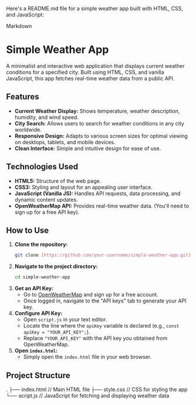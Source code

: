 Here's a README.md file for a simple weather app built with HTML, CSS, and JavaScript:

Markdown

# Simple Weather App

A minimalist and interactive web application that displays current weather conditions for a specified city. Built using HTML, CSS, and vanilla JavaScript, this app fetches real-time weather data from a public API.

## Features

* **Current Weather Display:** Shows temperature, weather description, humidity, and wind speed.
* **City Search:** Allows users to search for weather conditions in any city worldwide.
* **Responsive Design:** Adapts to various screen sizes for optimal viewing on desktops, tablets, and mobile devices.
* **Clean Interface:** Simple and intuitive design for ease of use.

## Technologies Used

* **HTML5:** Structure of the web page.
* **CSS3:** Styling and layout for an appealing user interface.
* **JavaScript (Vanilla JS):** Handles API requests, data processing, and dynamic content updates.
* **OpenWeatherMap API:** Provides real-time weather data. (You'll need to sign up for a free API key).

## How to Use

1.  **Clone the repository:**
    ```bash
    git clone [https://github.com/your-username/simple-weather-app.git](https://github.com/your-username/simple-weather-app.git)
    ```
2.  **Navigate to the project directory:**
    ```bash
    cd simple-weather-app
    ```
3.  **Get an API Key:**
    * Go to [OpenWeatherMap](https://openweathermap.org/api) and sign up for a free account.
    * Once logged in, navigate to the "API keys" tab to generate your API key.
4.  **Configure API Key:**
    * Open `script.js` in your text editor.
    * Locate the line where the `apiKey` variable is declared (e.g., `const apiKey = "YOUR_API_KEY";`).
    * Replace `"YOUR_API_KEY"` with the API key you obtained from OpenWeatherMap.
5.  **Open `index.html`:**
    * Simply open the `index.html` file in your web browser.

## Project Structure

.
├── index.html       // Main HTML file
├── style.css        // CSS for styling the app
└── script.js        // JavaScript for fetching and displaying weather data
